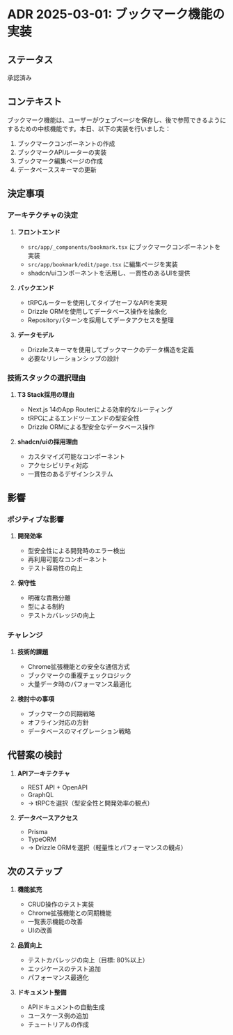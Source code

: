 # ADR 2025-03-01: ブックマーク機能の実装

## ステータス

承認済み

## コンテキスト

ブックマーク機能は、ユーザーがウェブページを保存し、後で参照できるようにするための中核機能です。本日、以下の実装を行いました：

1. ブックマークコンポーネントの作成
2. ブックマークAPIルーターの実装
3. ブックマーク編集ページの作成
4. データベーススキーマの更新

## 決定事項

### アーキテクチャの決定

1. **フロントエンド**
   - `src/app/_components/bookmark.tsx` にブックマークコンポーネントを実装
   - `src/app/bookmark/edit/page.tsx` に編集ページを実装
   - shadcn/uiコンポーネントを活用し、一貫性のあるUIを提供

2. **バックエンド**
   - tRPCルーターを使用してタイプセーフなAPIを実現
   - Drizzle ORMを使用してデータベース操作を抽象化
   - Repositoryパターンを採用してデータアクセスを整理

3. **データモデル**
   - Drizzleスキーマを使用してブックマークのデータ構造を定義
   - 必要なリレーションシップの設計

### 技術スタックの選択理由

1. **T3 Stack採用の理由**
   - Next.js 14のApp Routerによる効率的なルーティング
   - tRPCによるエンドツーエンドの型安全性
   - Drizzle ORMによる型安全なデータベース操作

2. **shadcn/uiの採用理由**
   - カスタマイズ可能なコンポーネント
   - アクセシビリティ対応
   - 一貫性のあるデザインシステム

## 影響

### ポジティブな影響

1. **開発効率**
   - 型安全性による開発時のエラー検出
   - 再利用可能なコンポーネント
   - テスト容易性の向上

2. **保守性**
   - 明確な責務分離
   - 型による制約
   - テストカバレッジの向上

### チャレンジ

1. **技術的課題**
   - Chrome拡張機能との安全な通信方式
   - ブックマークの重複チェックロジック
   - 大量データ時のパフォーマンス最適化

2. **検討中の事項**
   - ブックマークの同期戦略
   - オフライン対応の方針
   - データベースのマイグレーション戦略

## 代替案の検討

1. **APIアーキテクチャ**
   - REST API + OpenAPI
   - GraphQL
   - → tRPCを選択（型安全性と開発効率の観点）

2. **データベースアクセス**
   - Prisma
   - TypeORM
   - → Drizzle ORMを選択（軽量性とパフォーマンスの観点）

## 次のステップ

1. **機能拡充**
   - CRUD操作のテスト実装
   - Chrome拡張機能との同期機能
   - 一覧表示機能の改善
   - UIの改善

2. **品質向上**
   - テストカバレッジの向上（目標: 80%以上）
   - エッジケースのテスト追加
   - パフォーマンス最適化

3. **ドキュメント整備**
   - APIドキュメントの自動生成
   - ユースケース例の追加
   - チュートリアルの作成
